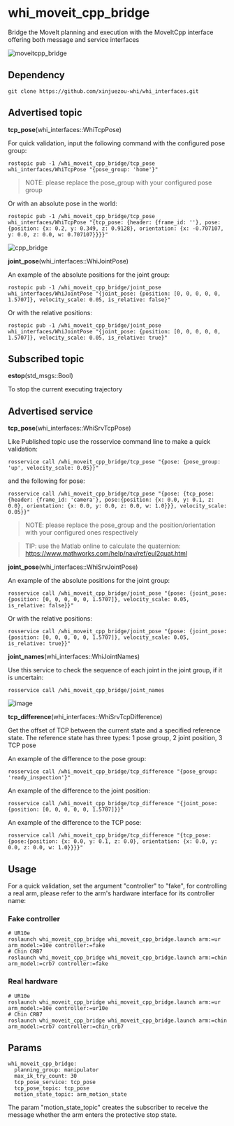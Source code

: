 # whi_moveit_cpp_bridge
Bridge the MoveIt planning and execution with the MoveItCpp interface offering both message and service interfaces

![moveitcpp_bridge](https://github.com/xinjuezou-whi/whi_moveit_cpp_bridge/assets/72239958/29b0b522-7429-4401-9c42-54f7970dd4b3)

## Dependency
```
git clone https://github.com/xinjuezou-whi/whi_interfaces.git
```

## Advertised topic
**tcp_pose**(whi_interfaces::WhiTcpPose)

For quick validation, input the following command with the configured pose group:
```
rostopic pub -1 /whi_moveit_cpp_bridge/tcp_pose whi_interfaces/WhiTcpPose "{pose_group: 'home'}"
```

> NOTE: please replace the pose_group with your configured pose group

Or with an absolute pose in the world:
```
rostopic pub -1 /whi_moveit_cpp_bridge/tcp_pose whi_interfaces/WhiTcpPose "{tcp_pose: {header: {frame_id: ''}, pose:{position: {x: 0.2, y: 0.349, z: 0.9128}, orientation: {x: -0.707107, y: 0.0, z: 0.0, w: 0.707107}}}}"
```

![cpp_bridge](https://github.com/xinjuezou-whi/whi_moveit_cpp_bridge/assets/72239958/eea78e20-2895-4d4e-8436-d42a17aef736)


**joint_pose**(whi_interfaces::WhiJointPose)

An example of the absolute positions for the joint group:
```
rostopic pub -1 /whi_moveit_cpp_bridge/joint_pose whi_interfaces/WhiJointPose "{joint_pose: {position: [0, 0, 0, 0, 0, 1.5707]}, velocity_scale: 0.05, is_relative: false}"
```
Or with the relative positions:
```
rostopic pub -1 /whi_moveit_cpp_bridge/joint_pose whi_interfaces/WhiJointPose "{joint_pose: {position: [0, 0, 0, 0, 0, 1.5707]}, velocity_scale: 0.05, is_relative: true}"
```

## Subscribed topic
**estop**(std_msgs::Bool)

To stop the current executing trajectory

## Advertised service
**tcp_pose**(whi_interfaces::WhiSrvTcpPose)

Like Published topic use the rosservice command line to make a quick validation:
```
rosservice call /whi_moveit_cpp_bridge/tcp_pose "{pose: {pose_group: 'up', velocity_scale: 0.05}}"

```

and the following for pose:
```
rosservice call /whi_moveit_cpp_bridge/tcp_pose "{pose: {tcp_pose: {header: {frame_id: 'camera'}, pose:{position: {x: 0.0, y: 0.1, z: 0.0}, orientation: {x: 0.0, y: 0.0, z: 0.0, w: 1.0}}}, velocity_scale: 0.05}}"
```

> NOTE: please replace the pose_group and the position/orientation with your configured ones respectively

> TIP: use the Matlab online to calculate the quaternion: https://www.mathworks.com/help/nav/ref/eul2quat.html


**joint_pose**(whi_interfaces::WhiSrvJointPose)

An example of the absolute positions for the joint group:
```
rosservice call /whi_moveit_cpp_bridge/joint_pose "{pose: {joint_pose: {position: [0, 0, 0, 0, 0, 1.5707]}, velocity_scale: 0.05, is_relative: false}}"
```
Or with the relative positions:
```
rosservice call /whi_moveit_cpp_bridge/joint_pose "{pose: {joint_pose: {position: [0, 0, 0, 0, 0, 1.5707]}, velocity_scale: 0.05, is_relative: true}}"
```

**joint_names**(whi_interfaces::WhiJointNames)

Use this service to check the sequence of each joint in the joint group, if it is uncertain:
```
rosservice call /whi_moveit_cpp_bridge/joint_names
```
![image](https://github.com/user-attachments/assets/6c5ff956-2900-4b1c-b630-b2bfb019c666)

**tcp_difference**(whi_interfaces::WhiSrvTcpDifference)

Get the offset of TCP between the current state and a specified reference state. The reference state has three types: 1 pose group, 2 joint position, 3 TCP pose

An example of the difference to the pose group:
```
rosservice call /whi_moveit_cpp_bridge/tcp_difference "{pose_group: 'ready_inspection'}"
```

An example of the difference to the joint position:
```
rosservice call /whi_moveit_cpp_bridge/tcp_difference "{joint_pose: {position: [0, 0, 0, 0, 0, 1.5707]}}"
```

An example of the difference to the TCP pose:
```
rosservice call /whi_moveit_cpp_bridge/tcp_difference "{tcp_pose: {pose:{position: {x: 0.0, y: 0.1, z: 0.0}, orientation: {x: 0.0, y: 0.0, z: 0.0, w: 1.0}}}}"
```

## Usage
For a quick validation, set the argument "controller" to "fake", for controlling a real arm, please refer to the arm's hardware interface for its controller name:

### Fake controller
```
# UR10e
roslaunch whi_moveit_cpp_bridge whi_moveit_cpp_bridge.launch arm:=ur arm_model:=10e controller:=fake
# Chin CRB7
roslaunch whi_moveit_cpp_bridge whi_moveit_cpp_bridge.launch arm:=chin arm_model:=crb7 controller:=fake
```

### Real hardware
```
# UR10e
roslaunch whi_moveit_cpp_bridge whi_moveit_cpp_bridge.launch arm:=ur arm_model:=10e controller:=ur10e
# Chin CRB7
roslaunch whi_moveit_cpp_bridge whi_moveit_cpp_bridge.launch arm:=chin arm_model:=crb7 controller:=chin_crb7
```

## Params
```
whi_moveit_cpp_bridge:
  planning_group: manipulator
  max_ik_try_count: 30
  tcp_pose_service: tcp_pose
  tcp_pose_topic: tcp_pose
  motion_state_topic: arm_motion_state
```

The param "motion_state_topic" creates the subscriber to receive the message whether the arm enters the protective stop state.
